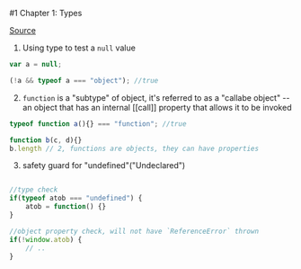 #1 Chapter 1: Types

[Source](https://github.com/getify/You-Dont-Know-JS/blob/master/types%20%26%20grammar/ch1.md)

1. Using type to test a `null` value

```javascript
var a = null;

(!a && typeof a === "object"); //true
```

2. `function` is a "subtype" of object, it's referred to as a "callabe object" -- an object that has an internal [[call]] property that allows it to be invoked

```javascript
typeof function a(){} === "function"; //true

function b(c, d){}
b.length // 2, functions are objects, they can have properties
```

3. safety guard for "undefined"("Undeclared")

```javascript

//type check
if(typeof atob === "undefined") {
	atob = function() {}
} 

//object property check, will not have `ReferenceError` thrown
if(!window.atob) {
	// ..
}
```